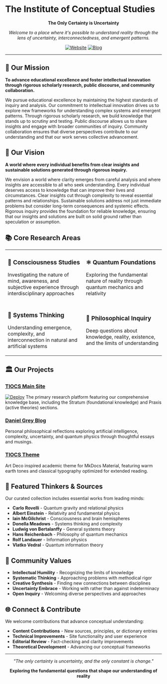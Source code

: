 # The Institute of Conceptual Studies

<div align="center">

**The Only Certainty is Uncertainty**

*Welcome to a place where it's possible to understand reality through the lens of uncertainty, interconnectedness, and emergent patterns.*

[![Website](https://img.shields.io/badge/Website-tiocs.io-8b6f47)](https://tiocs.io)
[![Blog](https://img.shields.io/badge/Blog-Latest_Posts-c5a47e)](https://tiocs.io/blog/)

</div>

---

## 🎯 Our Mission

**To advance educational excellence and foster intellectual innovation through rigorous scholarly research, public discourse, and community collaboration.**

We pursue educational excellence by maintaining the highest standards of inquiry and analysis. Our commitment to intellectual innovation drives us to explore new frameworks for understanding complex systems and emergent patterns. Through rigorous scholarly research, we build knowledge that stands up to scrutiny and testing. Public discourse allows us to share insights and engage with broader communities of inquiry. Community collaboration ensures that diverse perspectives contribute to our understanding and that our work serves collective advancement.

## 🌟 Our Vision

**A world where every individual benefits from clear insights and sustainable solutions generated through rigorous inquiry.**

We envision a world where clarity emerges from careful analysis and where insights are accessible to all who seek understanding. Every individual deserves access to knowledge that can improve their lives and circumstances. Clear insights cut through complexity to reveal essential patterns and relationships. Sustainable solutions address not just immediate problems but consider long-term consequences and systemic effects. Rigorous inquiry provides the foundation for reliable knowledge, ensuring that our insights and solutions are built on solid ground rather than speculation or assumption.

## 📚 Core Research Areas

<table>
<tr>
<td width="50%">

### 🧠 **Consciousness Studies**
Investigating the nature of mind, awareness, and subjective experience through interdisciplinary approaches

</td>
<td width="50%">

### ⚛️ **Quantum Foundations**
Exploring the fundamental nature of reality through quantum mechanics and relativity

</td>
</tr>
<tr>
<td width="50%">

### 🔄 **Systems Thinking**
Understanding emergence, complexity, and interconnection in natural and artificial systems

</td>
<td width="50%">

### 💭 **Philosophical Inquiry**
Deep questions about knowledge, reality, existence, and the limits of understanding

</td>
</tr>
</table>

## 🏛️ Our Projects

### **[TIOCS Main Site](https://github.com/conceptual-studies/tiocs-io)**
[![Deploy](https://github.com/conceptual-studies/tiocs-io/actions/workflows/publish.yml/badge.svg)](https://github.com/conceptual-studies/tiocs-io/actions)
The primary research platform featuring our comprehensive knowledge base, including the Stratum (foundational knowledge) and Praxis (active theories) sections.

### **[Daniel Grey Blog](https://github.com/conceptual-studies/daniel-grey-io)**
Personal philosophical reflections exploring artificial intelligence, complexity, uncertainty, and quantum physics through thoughtful essays and musings.

### **[TIOCS Theme](https://github.com/conceptual-studies/tiocs-theme)**
Art Deco inspired academic theme for MkDocs Material, featuring warm earth tones and classical typography optimized for extended reading.

## 📖 Featured Thinkers & Sources

Our curated collection includes essential works from leading minds:

- **Carlo Rovelli** - Quantum gravity and relational physics
- **Albert Einstein** - Relativity and fundamental physics
- **Iain McGilchrist** - Consciousness and brain hemispheres
- **Donella Meadows** - Systems thinking and complexity
- **Ludwig von Bertalanffy** - General systems theory
- **Hans Reichenbach** - Philosophy of quantum mechanics
- **Rolf Landauer** - Information physics
- **Vlatko Vedral** - Quantum information theory

## 🤝 Community Values

- **Intellectual Humility** - Recognizing the limits of knowledge
- **Systematic Thinking** - Approaching problems with methodical rigor
- **Creative Synthesis** - Finding new connections between disciplines
- **Uncertainty Embrace** - Working with rather than against indeterminacy
- **Open Inquiry** - Welcoming diverse perspectives and approaches

## 🌐 Connect & Contribute

We welcome contributions that advance conceptual understanding:

- **Content Contributions** - New sources, principles, or dictionary entries
- **Technical Improvements** - Site functionality and user experience
- **Editorial Review** - Fact-checking and clarity improvements
- **Theoretical Development** - Advancing our conceptual frameworks

---

<div align="center">

*"The only certainty is uncertainty, and the only constant is change."*

**Exploring the fundamental questions that shape our understanding of reality**

</div>